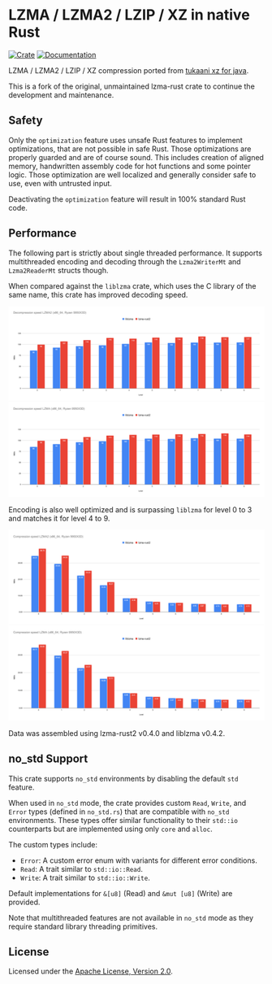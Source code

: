 # LZMA / LZMA2 / LZIP / XZ in native Rust

[![Crate](https://img.shields.io/crates/v/lzma-rust2.svg)](https://crates.io/crates/lzma-rust2)
[![Documentation](https://docs.rs/lzma-rust2/badge.svg)](https://docs.rs/lzma-rust2)

LZMA / LZMA2 / LZIP / XZ compression ported from [tukaani xz for java](https://tukaani.org/xz/java.html).

This is a fork of the original, unmaintained lzma-rust crate to continue the development and maintenance.

## Safety

Only the `optimization` feature uses unsafe Rust features to implement optimizations, that are
not possible in safe Rust. Those optimizations are properly guarded and are of course sound.
This includes creation of aligned memory, handwritten assembly code for hot functions and some
pointer logic. Those optimization are well localized and generally consider safe to use, even
with untrusted input.

Deactivating the `optimization` feature will result in 100% standard Rust code.

## Performance

The following part is strictly about single threaded performance. It supports multithreaded encoding and decoding
through the `Lzma2WriterMt` and `Lzma2ReaderMt` structs though.

When compared against the `liblzma` crate, which uses the C library of the same name, this crate has improved decoding
speed.

![Decompression Speed LZMA2](./assets/decompression_lzma2.svg)
![Decompression Speed LZMA](./assets/decompression_lzma.svg)

Encoding is also well optimized and is surpassing `liblzma` for level 0 to 3 and matches it for level 4 to 9.

![Compression Speed LZMA2](./assets/compression_lzma2.svg)
![Compression Speed LZMA](./assets/compression_lzma.svg)

Data was assembled using lzma-rust2 v0.4.0 and liblzma v0.4.2.

## no_std Support

This crate supports `no_std` environments by disabling the default `std` feature.

When used in `no_std` mode, the crate provides custom `Read`, `Write`, and `Error` types
(defined in `no_std.rs`) that are compatible with `no_std` environments. These types offer
similar functionality to their `std::io` counterparts but are implemented using only `core`
and `alloc`.

The custom types include:

- `Error`: A custom error enum with variants for different error conditions.
- `Read`: A trait similar to `std::io::Read`.
- `Write`: A trait similar to `std::io::Write`.

Default implementations for `&[u8]` (Read) and `&mut [u8]` (Write) are provided.

Note that multithreaded features are not available in `no_std` mode as they require
standard library threading primitives.

## License

Licensed under the [Apache License, Version 2.0](https://www.apache.org/licenses/LICENSE-2.0).
